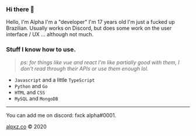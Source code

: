 ### Hi there 👋

Hello, I'm Alpha I'm a "developer" I'm 17 years old I'm just a fucked up Brazilian. Usually works on Discord, but does some work on the user interface / UX ... although not much.

### Stuff I know how to use.

> *ps: for things like vue and react I'm like partially good with them, I don't read through their APIs or use them enough lol.*

- `Javascript` and a little `TypeScript`
- `Python` and `Go`
- `HTML` and `CSS`
- `MySQL` and `MongoDB`

---

You can add me on discord: fxck alpha#0001.

[alpxz.co](https://alpxz.co/) &copy; 2020
